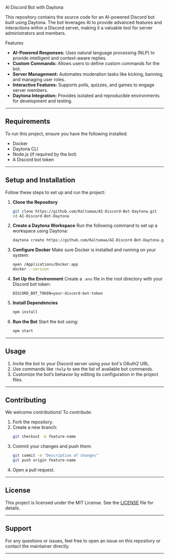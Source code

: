 AI Discord Bot with Daytona

This repository contains the source code for an AI-powered Discord bot built using Daytona. The bot leverages AI to provide advanced features and interactions within a Discord server, making it a valuable tool for server administrators and members.

Features

- **AI-Powered Responses:** Uses natural language processing (NLP) to provide intelligent and context-aware replies.
- **Custom Commands:** Allows users to define custom commands for the bot.
- **Server Management:** Automates moderation tasks like kicking, banning, and managing user roles.
- **Interactive Features:** Supports polls, quizzes, and games to engage server members.
- **Daytona Integration:** Provides isolated and reproducible environments for development and testing.

---

## Requirements

To run this project, ensure you have the following installed:

- Docker
- Daytona CLI
- Node.js (if required by the bot)
- A Discord bot token

---

## Setup and Installation

Follow these steps to set up and run the project:

1. **Clone the Repository**
   ```bash
   git clone https://github.com/Kaltumaa/AI-Discord-Bot-Daytona.git
   cd AI-Discord-Bot-Daytona
   ```

2. **Create a Daytona Workspace**
   Run the following command to set up a workspace using Daytona:
   ```bash
   daytona create https://github.com/Kaltumaa/AI-Discord-Bot-Daytona.git
   ```

3. **Configure Docker**
   Make sure Docker is installed and running on your system:
   ```bash
   open /Applications/Docker.app
   docker --version
   ```

4. **Set Up the Environment**
   Create a `.env` file in the root directory with your Discord bot token:
   ```
   DISCORD_BOT_TOKEN=your-discord-bot-token
   ```

5. **Install Dependencies**
   ```bash
   npm install
   ```

6. **Run the Bot**
   Start the bot using:
   ```bash
   npm start
   ```

---

## Usage

1. Invite the bot to your Discord server using your bot's OAuth2 URL.
2. Use commands like `!help` to see the list of available bot commands.
3. Customize the bot’s behavior by editing its configuration in the project files.

---

## Contributing

We welcome contributions! To contribute:

1. Fork the repository.
2. Create a new branch:
   ```bash
   git checkout -b feature-name
   ```
3. Commit your changes and push them:
   ```bash
   git commit -m "Description of changes"
   git push origin feature-name
   ```
4. Open a pull request.

---

## License

This project is licensed under the MIT License. See the [LICENSE](LICENSE) file for details.

---

## Support

For any questions or issues, feel free to open an issue on this repository or contact the maintainer directly.

---


